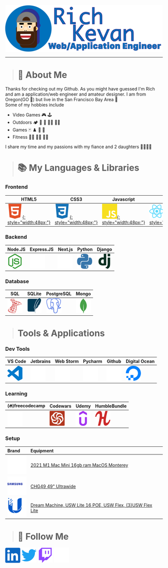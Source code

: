 <img src="./media/avatar.png" width="800">

---
> # :information_desk_person: About Me
Thanks for checking out my Github. As you might have guessed I'm Rich and am a application/web engineer and amateur designer. I am from Oregon(GO :duck:) but live in the San Francisco Bay Area :bridge_at_night:  
Some of my hobbies include  
- Video Games :video_game: :joystick:  
- Outdoors :camping: :diving_mask: :flying_disc: :climbing_man: :rowing_man:  
- Games :black_joker: :chess_pawn: :game_die: :jigsaw:
- Fitness :weight_lifting_man: :lotus_position_man: :running_man:

I share my time and my passions with my fiance and 2 daughters :family_man_woman_girl_girl:

> # :books: My Languages & Libraries
### Frontend
| HTML5 | CSS3 | Javascript | React | Redux | Gatsby | Angular |
|---|---|---|---|---|---|---|
|[![](./media/frontend/html5.svg){: style="width:48px;"}](#Frontend)|[![](./media/frontend/css3.svg){: style="width:48px;"}](#Frontend)|[![](./media/frontend/javascript.svg){: style="width:48px;"}](#Frontend)|[![](./media/frontend/react.svg){: style="width:48px;"}](#Frontend)|[![](./media/frontend/redux.svg){: style="width:48px;"}](#Frontend)|[![](./media/frontend/gatsby.svg){: style="width:48px;"}](#Frontend) |[![](./media/frontend/angular.svg){: style="width:48px;"}](#Frontend) |

### Backend
| Node.JS | Express.JS | Next.js | Python | Django |
|---|---|---|---|---|
|[![](./media/backend/nodedotjs.svg)](#Backend)   |[![](./media/backend/express.svg)](#Backend)   |[![](./media/backend/nextdotjs.svg)](#Backend)   |[![](./media/backend/python.svg)](#Backend)  |[![](./media/backend/django.svg)](#Backend)   |  

### Database
| SQL | SQLite | PostgreSQL | Mongo |
|---|---|---|---|
|[![](./media/db/microsoftsqlserver.svg)](#Database)|[![](./media/db/sqlite.svg)](#Database)|[![](./media/db/postgresql.svg)](#Database)|[![](./media/db/mongodb.svg)](#Database)|

> # Tools & Applications
### Dev Tools
|VS Code|Jetbrains|Web Storm|Pycharm|Github|Digital Ocean|
|---|---|---|---|---|---|
|[![](./media/ide/visualstudiocode.svg)](#Mytools)|[![](./media/ide/jetbrains.svg)](#Mytools)|[![](./media/ide/webstorm.svg)](#Mytools)|[![](./media/ide/pycharm.svg)](#Mytools)|[![](./media/ide/github.svg)](#Mytools)|[![](./media/ide/digitalocean.svg)](#Mytools)|

### Learning
|(:fire:)freecodecamp|Codewars|Udemy|HumbleBundle|
|---|---|---|---|
|[![](./media/learning/freecodecamp.svg)](#learning)|[![](./media/learning/codewars.svg)](#learning)|[![](./media/learning/udemy.svg)](#learning)|[![](./media/learning/humblebundle.svg)](#learning)|

### Setup
|Brand|Equipment|
|:---|:---|
|[![](./media/gear/apple.svg)](#setup)| [2021 M1 Mac Mini 16gb ram MacOS Monterey](#) |
|[![](./media/gear/samsung.svg)](#setup)| [CHG49 49" Ultrawide](#)  |
|[![](./media/gear/ubiquiti.svg)](#setup)| [Dream Machine, USW Lite 16 POE, USW Flex, (3)USW Flex Lite](#) |




> # :newspaper: Follow Me
[<img src="./media/social/linkedin.svg" width="48">](https://www.linkedin.com/in/rich-kevan/)
[<img src="./media/social/twitter.svg" width="48">](https://twitter.com/intent/follow?screen_name=richkevan)
[<img src="./media/social/twitch.svg" width="48">](https://www.twitch.tv/richkevan)
[<img src="./media/social/devdotto.svg" width="48">](https://dev.to/richkevan)



